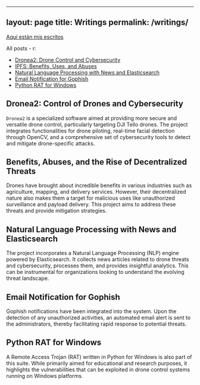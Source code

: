 

---
layout: page
title: Writings
permalink: /writings/
---


[Aquí están mis escritos](/writings/)

All posts - r:

- [Dronea2: Drone Control and Cybersecurity](#dronea2-drone-control-and-cybersecurity)
- [IPFS: Benefits, Uses, and Abuses](#ipfs-benefits-uses-and-abuses)
- [Natural Language Processing with News and Elasticsearch](#natural-language-processing-with-news-and-elasticsearch)
- [Email Notification for Gophish](#email-notification-for-gophish)
- [Python RAT for Windows](#python-rat-for-windows)

## Dronea2: Control of Drones and Cybersecurity
`Dronea2` is a specialized software aimed at providing more secure and versatile drone control, particularly targeting DJI Tello drones. The project integrates functionalities for drone piloting, real-time facial detection through OpenCV, and a comprehensive set of cybersecurity tools to detect and mitigate drone-specific attacks.

## Benefits, Abuses, and the Rise of Decentralized Threats
Drones have brought about incredible benefits in various industries such as agriculture, mapping, and delivery services. However, their decentralized nature also makes them a target for malicious uses like unauthorized surveillance and payload delivery. This project aims to address these threats and provide mitigation strategies.

## Natural Language Processing with News and Elasticsearch
The project incorporates a Natural Language Processing (NLP) engine powered by Elasticsearch. It collects news articles related to drone threats and cybersecurity, processes them, and provides insightful analytics. This can be instrumental for organizations looking to understand the evolving threat landscape.

## Email Notification for Gophish
Gophish notifications have been integrated into the system. Upon the detection of any unauthorized activities, an automated email alert is sent to the administrators, thereby facilitating rapid response to potential threats.

## Python RAT for Windows
A Remote Access Trojan (RAT) written in Python for Windows is also part of this suite. While primarily aimed for educational and research purposes, it highlights the vulnerabilities that can be exploited in drone control systems running on Windows platforms.
